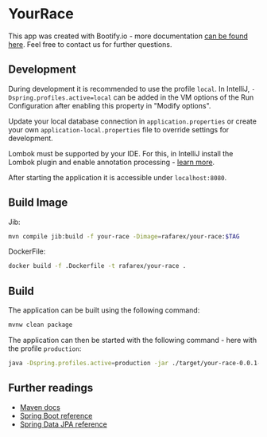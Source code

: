 # YourRace

This app was created with Bootify.io - more documentation [can be found here](https://bootify.io/docs/). Feel free to contact us for further questions.

## Development

During development it is recommended to use the profile `local`. In IntelliJ, `-Dspring.profiles.active=local` can be added in the VM options of the Run Configuration after enabling this property in "Modify options".

Update your local database connection in `application.properties` or create your own `application-local.properties` file to override settings for development.

Lombok must be supported by your IDE. For this, in IntelliJ install the Lombok plugin and enable annotation processing - [learn more](https://bootify.io/intellij/spring-boot-with-lombok.html).

After starting the application it is accessible under `localhost:8080`.

## Build Image

Jib:
```sh
mvn compile jib:build -f your-race -Dimage=rafarex/your-race:$TAG
```

DockerFile:
```sh
docker build -f .Dockerfile -t rafarex/your-race .
```

## Build

The application can be built using the following command:

```sh
mvnw clean package
```

The application can then be started with the following command - here with the profile `production`:

```sh
java -Dspring.profiles.active=production -jar ./target/your-race-0.0.1-SNAPSHOT.jar
```

## Further readings

* [Maven docs](https://maven.apache.org/guides/index.html)  
* [Spring Boot reference](https://docs.spring.io/spring-boot/docs/current/reference/htmlsingle/)  
* [Spring Data JPA reference](https://docs.spring.io/spring-data/jpa/docs/current/reference/html/)  



